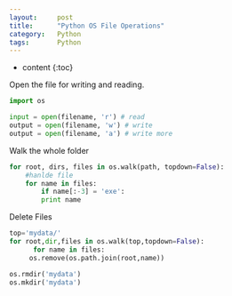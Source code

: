 ```yaml
---
layout:     post
title:      "Python OS File Operations"
category:   Python 
tags:       Python
---
```

* content
{:toc}

Open the file for writing and reading.

```python
import os

input = open(filename, 'r')	# read
output = open(filename, 'w') # write
output = open(filename, 'a') # write more
```

Walk the whole folder

```python
for root, dirs, files in os.walk(path, topdown=False):
	#hanlde file
	for name in files:
		if name[:-3] = 'exe':
		print name
```

Delete Files

```python
top='mydata/'
for root,dir,files in os.walk(top,topdown=False):
      for name in files: 
     os.remove(os.path.join(root,name))

os.rmdir('mydata')
os.mkdir('mydata')
```
